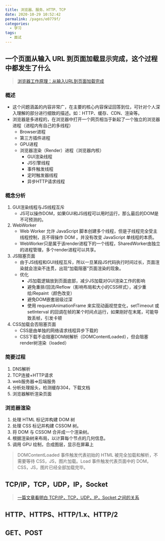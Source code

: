 ```yaml
---
title: 浏览器、服务、HTTP、TCP
date: 2020-10-29 10:52:42
permalink: /pages/e0779f/
categories: 
  - 学习
tags: 
  - 面试
---
```


## 一个页面从输入 URL 到页面加载显示完成，这个过程中都发生了什么

> [浏览器工作原理：从输入URL到页面加载完成](https://github.com/amandakelake/blog/issues/55)

### 概述

- 这个问题涵盖的内容非常广，在主要的核心内容保证回答到位，可针对个人深入理解的部分进行细致的描述。如：HTTP、缓存、CDN、渲染等。
- 浏览器是多进程的，在浏览器中打开一个网页相当于新起了一个独立的浏览器进程（进程内有自己的多线程）
  - Browser进程
  - 第三方插件进程
  - GPU进程
  - 浏览器渲染（Render）进程（浏览器内核）
    - GUI渲染线程
    - JS引擎线程
    - 事件触发线程
    - 定时触发器线程
    - 异步HTTP请求线程

### 概念分析

1. GUI渲染线程与JS线程互斥
   - JS可以操作DOM，如果GUI和JS线程可以用时运行，那么最后的DOM是不可预测的。
2. WebWorker
   - Web Worker 允许 JavaScript 脚本创建多个线程，但是子线程完全受主线程控制，且不得操作 DOM 。并没有改变 JavaScript 单线程的本质。
   - WebWorker只是属于该render进程下的一个线程，SharedWorker由独立的进程管理，多个render进程可以共享。
3. JS阻塞页面
   - 由于JS线程和GUI线程互斥，所以一旦某段JS代码执行时间过长，页面渲染就会渲染不连贯，出现“加载阻塞”页面渲染的现象。
   - 优化
      - JS加载逻辑放到页面底部，减少JS加载对GUI渲染工作的影响
      - 避免重排/回流/Reflow（影响布局和大小的CSS样式），减少重绘/Repaint（颜色改变）
      - 避免DOM嵌套层级过深
      - 使用 requestAnimationFrame 来实现动画视觉变化，setTimeout 或 setInterval 的回调在帧的某个时间点运行，如果刚好在末尾，可能导致丢帧，引发卡顿
4. CSS加载会否阻塞页面
   - CSS是由单独的网络请求线程异步下载的
   - CSS下载不会阻塞DOM树解析（DOMContentLoaded），但会阻塞render树渲染（loaded）

### 简要过程

1. DNS解析
2. TCP连接+HTTP请求
3. web服务器=>后端服务
4. 分析处理报头，检测缓存304，下载文档
5. 浏览器解析渲染页面

### 浏览器渲染

1. 处理 HTML 标记并构建 DOM 树
2. 处理 CSS 标记并构建 CSSOM 树。
3. 将 DOM 与 CSSOM 合并成一个渲染树。
4. 根据渲染树来布局，以计算每个节点的几何信息。
5. 调用 GPU 绘制，合成图层，显示在屏幕上

> DOMContentLoaded 事件触发代表初始的 HTML 被完全加载和解析，不需要等待 CSS，JS，图片加载。Load 事件触发代表页面中的 DOM，CSS，JS，图片已经全部加载完毕。

## TCP/IP，TCP，UDP，IP，Socket

> [一篇文章看明白 TCP/IP，TCP，UDP，IP，Socket 之间的关系](https://blog.csdn.net/freekiteyu/article/details/72236734)

## HTTP、HTTPS、HTTP/1.x、HTTP/2

## GET、POST
